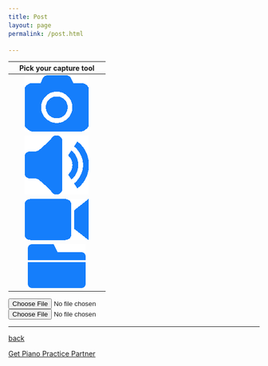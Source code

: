 ```yaml
---
title: Post
layout: page
permalink: /post.html

---
```



![pixel](https://raw.githubusercontent.com/Stuartbriner/portland/gh-pages/images/apixel.png) | Pick your capture tool| ![pixel](https://raw.githubusercontent.com/Stuartbriner/portland/gh-pages/images/apixel.png)
:-----------: | :-----------: | :-----------:  
 ![pixel](https://raw.githubusercontent.com/Stuartbriner/portland/gh-pages/images/apixel.png)|[![Menulogo](https://raw.githubusercontent.com/Stuartbriner/portland/gh-pages/images/photo.png)](post_photo.html)| ![pixel](https://raw.githubusercontent.com/Stuartbriner/portland/gh-pages/images/apixel.png)
 ![pixel](https://raw.githubusercontent.com/Stuartbriner/portland/gh-pages/images/apixel.png)|[![Menulogo](https://raw.githubusercontent.com/Stuartbriner/portland/gh-pages/images/audio.png)](post_audio.html)| ![pixel](https://raw.githubusercontent.com/Stuartbriner/portland/gh-pages/images/apixel.png)
  ![pixel](https://raw.githubusercontent.com/Stuartbriner/portland/gh-pages/images/apixel.png)|[![Menulogo](https://raw.githubusercontent.com/Stuartbriner/portland/gh-pages/images/video.png)](post_video.html)| ![pixel](https://raw.githubusercontent.com/Stuartbriner/portland/gh-pages/images/apixel.png)
   ![pixel](https://raw.githubusercontent.com/Stuartbriner/portland/gh-pages/images/apixel.png)|[![Menulogo](https://raw.githubusercontent.com/Stuartbriner/portland/gh-pages/images/library.png)](post_library.html)| ![pixel](https://raw.githubusercontent.com/Stuartbriner/portland/gh-pages/images/apixel.png)

<input type="file" accept="image/*" capture="camera">

<input type="file" accept="audio/*" capture="microphone">

***

[back](G1_A1_pathway2.html)


[Get Piano Practice Partner](https://itunes.apple.com/gb/app/abrsm-piano-practice-partner/id891238739?mt=8)
